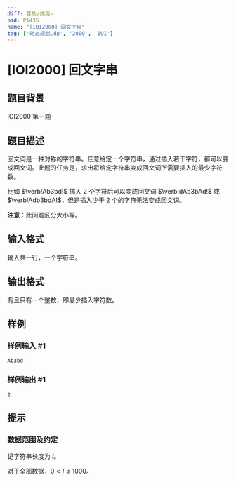 ```yaml
---
diff: 普及/提高-
pid: P1435
name: "[IOI2000] 回文字串"
tag: ['动态规划,dp', '2000', 'IOI']
---
```

# [IOI2000] 回文字串
## 题目背景

IOI2000 第一题

## 题目描述

回文词是一种对称的字符串。任意给定一个字符串，通过插入若干字符，都可以变成回文词。此题的任务是，求出将给定字符串变成回文词所需要插入的最少字符数。

比如 $\verb!Ab3bd!$ 插入 $2$ 个字符后可以变成回文词 $\verb!dAb3bAd!$ 或 $\verb!Adb3bdA!$，但是插入少于 $2$ 个的字符无法变成回文词。

**注意**：此问题区分大小写。

## 输入格式

输入共一行，一个字符串。
## 输出格式

有且只有一个整数，即最少插入字符数。

## 样例

### 样例输入 #1
```
Ab3bd
```
### 样例输出 #1
```
2
```
## 提示

### 数据范围及约定

记字符串长度为 $l$。

对于全部数据，$0<l\le 1000$。

